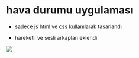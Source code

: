 # hava durumu uygulaması

- sadece js html ve css kullanılarak tasarlandı

- hareketli ve sesli arkaplan eklendi 

<img src="weather.gif">